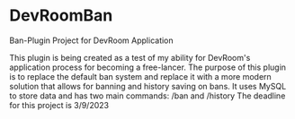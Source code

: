 # DevRoomBan
Ban-Plugin Project for DevRoom Application

This plugin is being created as a test of my ability for DevRoom's application process for becoming a free-lancer. 
The purpose of this plugin is to replace the default ban system and replace it with a more modern solution that allows for banning and history saving on bans.
It uses MySQL to store data and has two main commands: /ban and /history
The deadline for this project is 3/9/2023
